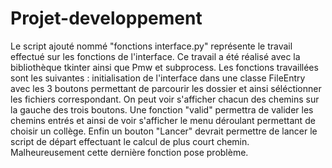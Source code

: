 # Projet-developpement

Le script ajouté nommé "fonctions interface.py" représente le travail effectué sur les fonctions de l'interface. Ce travail a été réalisé avec la bibliothèque tkinter ainsi que Pmw et subprocess. Les fonctions travaillées sont les suivantes : initialisation de l'interface dans une classe FileEntry avec les 3 boutons permettant de parcourir les dossier et ainsi séléctionner les fichiers correspondant. On peut voir s'afficher chacun des chemins sur la gauche des trois boutons. Une fonction "valid" permettra de valider les chemins entrés et ainsi de voir s'afficher le menu déroulant permettant de choisir un collège. Enfin un bouton "Lancer" devrait permettre de lancer le script de départ effectuant le calcul de plus court chemin. Malheureusement cette dernière fonction pose problème.
